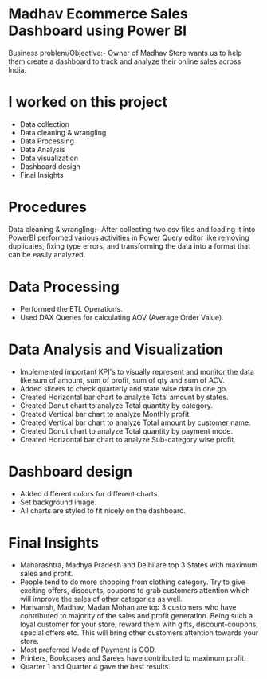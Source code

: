 # Madhav Ecommerce Sales Dashboard using Power BI
Business problem/Objective:-
Owner of Madhav Store wants us to help them create a dashboard to track and analyze their 
online sales across India.

# I worked on this project
* Data collection 
* Data cleaning & wrangling 
* Data Processing
* Data Analysis 
* Data visualization 
* Dashboard design 
* Final Insights 

# Procedures 
Data cleaning & wrangling:- After collecting two csv files and loading it into PowerBI performed various activities in Power Query editor like removing duplicates, fixing type errors,
and transforming the data into a format that can be easily analyzed. 

# Data Processing 
* Performed the ETL Operations.
* Used DAX Queries for calculating AOV (Average Order Value).

# Data Analysis and Visualization 
* Implemented important KPI's to visually represent and monitor the data like sum of amount, 
  sum of profit, sum of qty and sum of AOV.
* Added slicers to check quarterly and state wise data in one go. 
* Created Horizontal bar chart to analyze Total amount by states. 
* Created Donut chart to analyze Total quantity by category. 
* Created Vertical bar chart to analyze Monthly profit. 
* Created Vertical bar chart to analyze Total amount by customer name. 
* Created Donut chart to analyze Total quantity by payment mode. 
* Created Horizontal bar chart to analyze Sub-category wise profit. 

# Dashboard design 
* Added different colors for different charts. 
* Set background image. 
* All charts are styled to fit nicely on the dashboard. 

# Final Insights 
* Maharashtra, Madhya Pradesh and Delhi are top 3 States with maximum sales and profit. 
* People tend to do more shopping from clothing category. Try to give exciting offers,
 discounts, coupons to grab customers attention which will improve the sales of other categories as well.
* Harivansh, Madhav, Madan Mohan are top 3 customers who have contributed to majority of 
  the sales and profit generation. Being such a loyal customer for your store, reward them with 
  gifts, discount-coupons, special offers etc. This will bring other customers attention towards your store. 
* Most preferred Mode of Payment is COD. 
* Printers, Bookcases and Sarees have contributed to maximum profit. 
* Quarter 1 and Quarter 4 gave the best results. 
  
 

